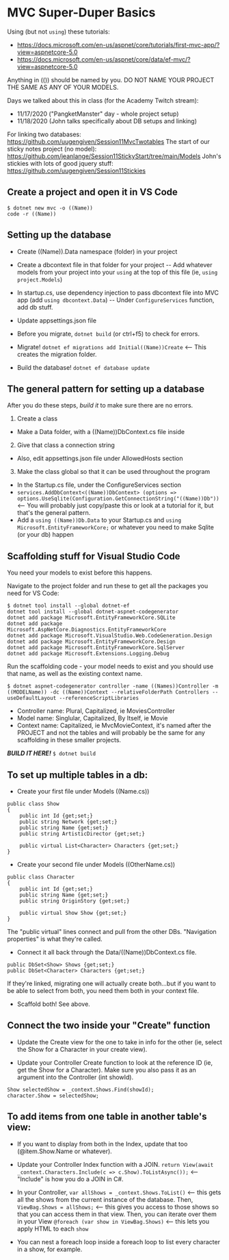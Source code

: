 # MVC Super-Duper Basics

Using (but not `using`) these tutorials: 
- https://docs.microsoft.com/en-us/aspnet/core/tutorials/first-mvc-app/?view=aspnetcore-5.0
- https://docs.microsoft.com/en-us/aspnet/core/data/ef-mvc/?view=aspnetcore-5.0

Anything in (()) should be named by you. DO NOT NAME YOUR PROJECT THE SAME AS ANY OF YOUR MODELS. 

Days we talked about this in class (for the Academy Twitch stream): 
- 11/17/2020 ("PangketManster" day - whole project setup)
- 11/18/2020 (John talks specifically about DB setups and linking)

For linking two databases: https://github.com/uugengiven/Session11MvcTwotables
The start of our sticky notes project (no model): https://github.com/jeanlange/Session11StickyStart/tree/main/Models
John's stickies with lots of good jquery stuff: https://github.com/uugengiven/Session11Stickies


## Create a project and open it in VS Code
```
$ dotnet new mvc -o ((Name))
code -r ((Name))
```

## Setting up the database
- Create ((Name)).Data namespace (folder) in your project 
- Create a dbcontext file in that folder for your project
-- Add whatever models from your project into your `using` at the top of this file (ie, `using project.Models`)
- In startup.cs, use dependency injection to pass dbcontext file into MVC app (add `using dbcontext.Data`)
-- Under `ConfigureServices` function, add db stuff.
- Update appsettings.json file
- Before you migrate, `dotnet build` (or ctrl+f5) to check for errors.

- Migrate! `dotnet ef migrations add Initial((Name))Create` <-- This creates the migration folder.

- Build the database! `dotnet ef database update`

## The general pattern for setting up a database
After you do these steps, *build it* to make sure there are no errors.

1. Create a class
- Make a Data folder, with a ((Name))DbContext.cs file inside
2. Give that class a connection string 
- Also, edit appsettings.json file under AllowedHosts section
3. Make the class global so that it can be used throughout the program
- In the Startup.cs file, under the ConfigureServices section 
- `services.AddDbContext<((Name))DbContext> (options => options.UseSqlite(Configuration.GetConnectionString("((Name))Db"))` <-- You will probably just copy/paste this or look at a tutorial for it, but that's the general pattern.
- Add a `using ((Name))Db.Data` to your Startup.cs and `using Microsoft.EntityFrameworkCore;` or whatever you need to make Sqlite (or your db) happen

## Scaffolding stuff for Visual Studio Code 
You need your models to exist before this happens.

Navigate to the project folder and run these to get all the packages you need for VS Code:
```
$ dotnet tool install --global dotnet-ef
dotnet tool install --global dotnet-aspnet-codegenerator
dotnet add package Microsoft.EntityFrameworkCore.SQLite
dotnet add package Microsoft.AspNetCore.Diagnostics.EntityFrameworkCore
dotnet add package Microsoft.VisualStudio.Web.CodeGeneration.Design
dotnet add package Microsoft.EntityFrameworkCore.Design
dotnet add package Microsoft.EntityFrameworkCore.SqlServer
dotnet add package Microsoft.Extensions.Logging.Debug
```
Run the scaffolding code - your model needs to exist and you should use that name, as well as the existing context name.

```
$ dotnet aspnet-codegenerator controller -name ((Names))Controller -m ((MODELName)) -dc ((Name))Context --relativeFolderPath Controllers --useDefaultLayout --referenceScriptLibraries
```
- Controller name: Plural, Capitalized, ie MoviesController
- Model name: Singlular, Capitalized, By Itself, ie Movie
- Context name: Capitalized, ie MvcMovieContext, it's named after the PROJECT and not the tables and will probably be the same for any scaffolding in these smaller projects.

***BUILD IT HERE!*** 
`$ dotnet build`

## To set up multiple tables in a db:
- Create your first file under Models ((Name.cs)) 
```
public class Show
{
    public int Id {get;set;}
    public string Network {get;set;}
    public string Name {get;set;}
    public string ArtisticDirector {get;set;}

    public virtual List<Character> Characters {get;set;}
}
```

- Create your second file under Models ((OtherName.cs))
```
public class Character
{
    public int Id {get;set;}
    public string Name {get;set;}
    public string OriginStory {get;set;}

    public virtual Show Show {get;set;} 
}
```

The "public virtual" lines connect and pull from the other DBs. "Navigation properties" is what they're called. 

- Connect it all back through the Data/((Name))DbContext.cs file.
```
public DbSet<Show> Shows {get;set;}
public DbSet<Character> Characters {get;set;}
```
If they're linked, migrating one will actually create both...but if you want to be able to select from both, you need them both in your context file.

- Scaffold both! See above.

## Connect the two inside your "Create" function
- Update the Create view for the one to take in info for the other (ie, select the Show for a Character in your create view). 

- Update your Controller Create function to look at the reference ID (ie, get the Show for a Character). Make sure you also pass it as an argument into the Controller (int showId).  
```
Show selectedShow = _context.Shows.Find(showId);
character.Show = selectedShow;
```
## To add items from one table in another table's view:
- If you want to display from both in the Index, update that too (@item.Show.Name or whatever).

- Update your Controller Index function with a JOIN. `return View(await _context.Characters.Include(c => c.Show).ToListAsync());` <-- "Include" is how you do a JOIN in C#.

- In your Controller, `var allShows = _context.Shows.ToList()` <-- this gets all the shows from the current instance of the database. Then, `ViewBag.Shows = allShows;` <-- this gives you access to those shows so that you can access them in that view. Then, you can iterate over them in your View `@foreach (var show in ViewBag.Shows)` <-- this lets you apply HTML to each `show`

- You can nest a foreach loop inside a foreach loop to list every character in a show, for example. 
